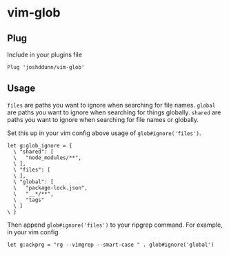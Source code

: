 # vim-glob

## Plug

Include in your plugins file

    Plug 'joshddunn/vim-glob'

## Usage

`files` are paths you want to ignore when searching for file names.
`global` are paths you want to ignore when searching for things globally.
`shared` are paths you want to ignore when searching for file names or globally.

Set this up in your vim config above usage of `glob#ignore('files')`.

```
let g:glob_ignore = {
  \ "shared": [
  \   "node_modules/**",
  \ ],
  \ "files": [
  \ ],
  \ "global": [
  \   "package-lock.json",
  \   "__*/**",
  \   "tags"
  \ ]
\ }
```

Then append `glob#ignore('files')` to your ripgrep command. For example, in your vim config

    let g:ackprg = "rg --vimgrep --smart-case " . glob#ignore('global')
